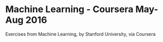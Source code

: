 # Machine Learning - Coursera May-Aug 2016

Exercises from Machine Learning, by Stanford University, via Coursera